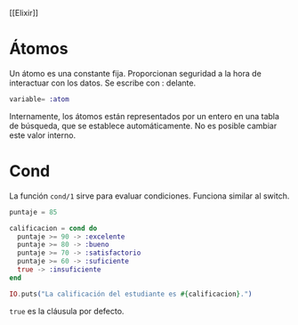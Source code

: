 [[Elixir]]

# Átomos
Un átomo es una constante fija. Proporcionan seguridad a la hora de interactuar con los datos. Se escribe con : delante.
```elixir
variable= :atom
```

Internamente, los átomos están representados por un entero en una tabla de búsqueda, que se establece automáticamente. No es posible cambiar este valor interno.

# Cond
La función `cond/1` sirve para evaluar condiciones. Funciona similar al switch. 
```elixir
puntaje = 85

calificacion = cond do
  puntaje >= 90 -> :excelente
  puntaje >= 80 -> :bueno
  puntaje >= 70 -> :satisfactorio
  puntaje >= 60 -> :suficiente
  true -> :insuficiente
end

IO.puts("La calificación del estudiante es #{calificacion}.")
```

`true` es la cláusula por defecto.